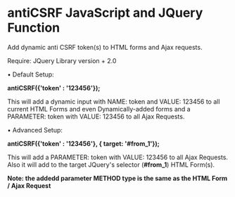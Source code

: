 # antiCSRF JavaScript and JQuery Function
Add dynamic anti CSRF token(s) to HTML forms and Ajax requests.

Require: JQuery Library version + 2.0

• Default Setup:

**antiCSRF({'token' : '123456'});**

This will add a dynamic input with NAME: token and VALUE: 123456 to all current HTML Forms and even Dynamically-added forms and a PARAMETER: token with VALUE: 123456 to all Ajax Requests.

• Advanced Setup:

**antiCSRF({'token' : '123456'}, { target: '#from_1'});**

This will add a PARAMETER: token with VALUE: 123456 to all Ajax Requests. Also it will add to the target JQuery's selector (**#from_1**) HTML Form(s).




**Note: the addedd parameter METHOD type is the same as the HTML Form / Ajax Request**

